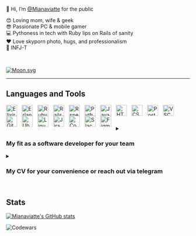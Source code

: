 👋 Hi, I’m [@Mianaviatte](https://www.instagram.com/mianaviatte/) for the public  
  
😍 Loving mom, wife & geek  
😎 Passionate PC & mobile gamer  
💻 Pythoness in tech with Ruby lips on Rails of sanity  
❤️ Love skyporn photo, hugs, and professionalism  
🙏 INFJ-T  
  
  
<br />
  
<!-- real time moon -->
[![Moon.svg](https://moon-svg.minung.dev/moon.svg?theme=ray)](https://moon-svg.minung.dev)  
  
---  
  
<h2>Languages and Tools</h2>
  
<img align="left" alt="Elixir" width="30px" style="padding-right:10px;" src="https://cdn.jsdelivr.net/gh/devicons/devicon/icons/elixir/elixir-original.svg"/>
<img align="left" alt="Erlang" width="30px" style="padding-right:10px;" src="https://cdn.jsdelivr.net/gh/devicons/devicon/icons/erlang/erlang-original-wordmark.svg"/>
<!-- <img align="left" alt="Phoenix" width="30px" style="padding-right:10px;" src="https://cdn.jsdelivr.net/gh/devicons/devicon/icons/phoenix/phoenix-original-wordmark.svg"/> -->

<img align="left" alt="Ruby" width="30px" style="padding-right:10px;" src="https://cdn.jsdelivr.net/gh/devicons/devicon/icons/ruby/ruby-original-wordmark.svg"/>          
<img align="left" alt="Rails" width="30px" style="padding-right:10px;" src="https://cdn.jsdelivr.net/gh/devicons/devicon/icons/rails/rails-plain-wordmark.svg"/>
<img align="left" alt="Rspec" width="30px" style="padding-right:10px;" src="https://cdn.jsdelivr.net/gh/devicons/devicon/icons/rspec/rspec-original.svg"/>

<img align="left" alt="Python" width="30px" style="padding-right:10px;" src="https://cdn.jsdelivr.net/gh/devicons/devicon/icons/python/python-original-wordmark.svg"/>
<img align="left" alt="JavaScript" width="30px" style="padding-right:10px;" src="https://cdn.jsdelivr.net/gh/devicons/devicon/icons/javascript/javascript-original.svg"/>
<img align="left" alt="HTML" width="30px" style="padding-right:10px;" src="https://cdn.jsdelivr.net/gh/devicons/devicon/icons/html5/html5-original-wordmark.svg"/>
<img align="left" alt="CSS" width="30px" style="padding-right:10px;" src="https://cdn.jsdelivr.net/gh/devicons/devicon/icons/css3/css3-original-wordmark.svg"/>

<img align="left" alt="Postgres" width="30px" style="padding-right:10px;" src="https://cdn.jsdelivr.net/gh/devicons/devicon/icons/postgresql/postgresql-original-wordmark.svg"/>
<!-- <img align="left" alt="MongoDB" width="30px" style="padding-right:10px;" src="https://cdn.jsdelivr.net/gh/devicons/devicon/icons/mongodb/mongodb-original-wordmark.svg"/> -->

<img align="left" alt="VSCode" width="30px" style="padding-right:10px;" src="https://cdn.jsdelivr.net/gh/devicons/devicon/icons/vscode/vscode-original-wordmark.svg"/>
<img align="left" alt="Git" width="30px" style="padding-right:10px;" src="https://cdn.jsdelivr.net/gh/devicons/devicon/icons/git/git-original-wordmark.svg"/>

<img align="left" alt="Ubuntu" width="30px" style="padding-right:10px;" src="https://cdn.jsdelivr.net/gh/devicons/devicon/icons/ubuntu/ubuntu-plain-wordmark.svg"/>
<img align="left" alt="Linux" width="30px" style="padding-right:10px;" src="https://cdn.jsdelivr.net/gh/devicons/devicon/icons/linux/linux-original.svg"/>

<img align="left" alt="Jira" width="30px" style="padding-right:10px;" src="https://cdn.jsdelivr.net/gh/devicons/devicon/icons/jira/jira-original-wordmark.svg"/>
<img align="left" alt="Confluence" width="30px" style="padding-right:10px;" src="https://cdn.jsdelivr.net/gh/devicons/devicon/icons/confluence/confluence-original-wordmark.svg"/>
<img align="left" alt="Slack" width="30px" style="padding-right:10px;" src="https://cdn.jsdelivr.net/gh/devicons/devicon/icons/slack/slack-original.svg"/>
<img align="left" alt="Figma" width="30px" style="padding-right:10px;" src="https://cdn.jsdelivr.net/gh/devicons/devicon/icons/figma/figma-original.svg"/>  
<br />  

#
  
<details>  
 <summary><h3>My fit as a software developer for your team</h3></summary>  
  
• Strong written and verbal English language ([C2 Proficient certified](https://www.efset.org/cert/VWBiQP))  
• Agile, Scrum, and Kanban methodologies  
• Asana, Slack, Jira and Confluence experience  
• Figma  
  
• HTML5 and CSS3  
• JavaScript ES6  
• Python 3.7  
  
• Ruby 3.1    
• Ruby on Rails 7.0.3 ([Ruby web app development Scholarship](https://courses.prometheus.org.ua:18090/downloads/f9e2ab53332444ab8c973350029e5ccf/Certificate.pdf))  
• Devise, RSpec & other gems  
<!-- • Elixir 1.9.1   -->
<!-- • Erlang / OTP 22   -->
  
• PostgreSQL 10/14 for SQL  
<!-- • MongoDB Atlas for NoSQL    -->
  
• Visual Studio Code  
• PowerShell  
• Git flow  
  
• OOP, YAGNI, KISS, DRY, SOLID  
<!-- • Functional Programming   -->
  
• Data Structure Basics  
• Mathematics Basics  
• Algorithms Basics  
  
</details>
  
    
<details>  
 <summary><h3>My CV for your convenience or reach out via telegram</h3></summary>  
  
[See the CV](https://storage.googleapis.com/otta-uploads/candidate-cv/1HudoHD1XMfwCvDUsmr7plkshHJj9lWoUiSoYnzlUVg.pdf)  
  
[Chat via telegram](https://t.me/Mianaviatte/)  
  
</details>  
  
<br />  
  
  
<h2>Stats</h2>  
  
  [![Mianaviatte's GitHub stats](https://github-readme-stats.vercel.app/api?username=mianaviatte&show_icons=true&theme=transparent)](https://github.com/anuraghazra/github-readme-stats)  
  
  ![Codewars](https://www.codewars.com/users/Mianaviatte/badges/large)  
  
  
<!---
Mianaviatte/Mianaviatte is a ✨ special ✨ repository because its `README.md` (this file) appears on your GitHub profile.
You can click the Preview link to take a look at your changes.
--->
